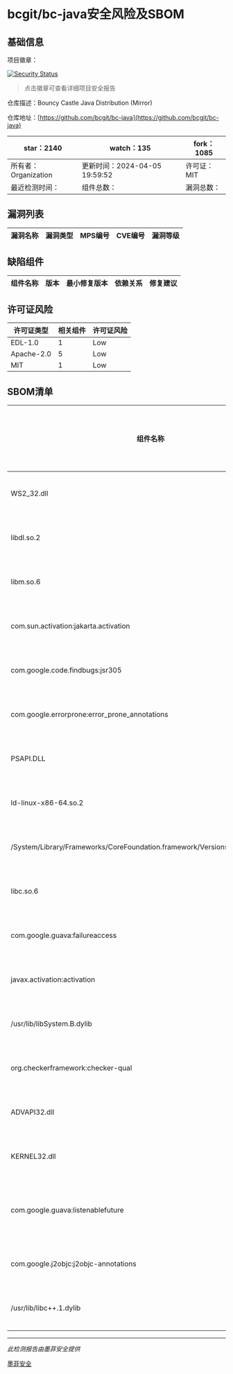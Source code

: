 # bcgit/bc-java安全风险及SBOM

## 基础信息

项目徽章：

[![Security Status](https://www.murphysec.com/platform3/v31/badge/1776672074379268096.svg)](https://www.murphysec.com/console/report/1776672021929496576/1776672074379268096)

> 点击徽章可查看详细项目安全报告

仓库描述：Bouncy Castle Java Distribution (Mirror)

仓库地址：[https://github.com/bcgit/bc-java](https://github.com/bcgit/bc-java)

| star：2140 | watch：135 | fork：1085 |
| ----------- | -------------- | ------------ |
| 所有者：Organization | 更新时间：2024-04-05 19:59:52 | 许可证：MIT |
| 最近检测时间： | 组件总数： | 漏洞总数： |




## 漏洞列表

| 漏洞名称 | 漏洞类型 | MPS编号 | CVE编号 | 漏洞等级 |
| ------- | ------ | ------- | ------ | ----- |





## 缺陷组件

| 组件名称 | 版本 | 最小修复版本 | 依赖关系 | 修复建议 |
| -------- | ---- | ------------ | -------- | -------- |





## 许可证风险

| 许可证类型 | 相关组件 | 许可证风险 |
| ---------- | -------- | ---------- |
|EDL-1.0|1|Low|
|Apache-2.0|5|Low|
|MIT|1|Low|




## SBOM清单

| 组件名称 | 组件版本 | 是否直接依赖 | 仓库 |
| -------- | -------- | ------------ | ---- |
|WS2_32.dll||间接依赖||
|libdl.so.2||间接依赖||
|libm.so.6||间接依赖||
|com.sun.activation:jakarta.activation|2.0.1|直接依赖|maven|
|com.google.code.findbugs:jsr305|3.0.2|直接依赖|maven|
|com.google.errorprone:error_prone_annotations|2.18.0|直接依赖|maven|
|PSAPI.DLL||间接依赖||
|ld-linux-x86-64.so.2||间接依赖||
|/System/Library/Frameworks/CoreFoundation.framework/Versions/A/CoreFoundation||间接依赖||
|libc.so.6||间接依赖||
|com.google.guava:failureaccess|1.0.1|直接依赖|maven|
|javax.activation:activation|1.1|直接依赖|maven|
|/usr/lib/libSystem.B.dylib||间接依赖||
|org.checkerframework:checker-qual|3.33.0|直接依赖|maven|
|ADVAPI32.dll||间接依赖||
|KERNEL32.dll||间接依赖||
|com.google.guava:listenablefuture|9999.0-empty-to-avoid-conflict-with-guava|直接依赖|maven|
|com.google.j2objc:j2objc-annotations|2.8|直接依赖|maven|
|/usr/lib/libc++.1.dylib||间接依赖||


------

*此检测报告由墨菲安全提供*

[墨菲安全](www.murphysec.com)